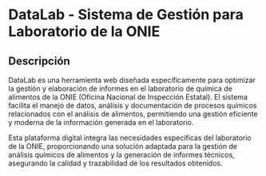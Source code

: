 # DataLab - Sistema de Gestión para Laboratorio de la ONIE

## Descripción
DataLab es una herramienta web diseñada específicamente para optimizar la gestión y elaboración de informes en el laboratorio de química de alimentos de la ONIE (Oficina Nacional de Inspección Estatal). El sistema facilita el manejo de datos, análisis y documentación de procesos químicos relacionados con el análisis de alimentos, permitiendo una gestión eficiente y moderna de la información generada en el laboratorio.


Esta plataforma digital integra las necesidades específicas del laboratorio de la ONIE, proporcionando una solución adaptada para la gestión de análisis químicos de alimentos y la generación de informes técnicos, asegurando la calidad y trazabilidad de los resultados obtenidos.
